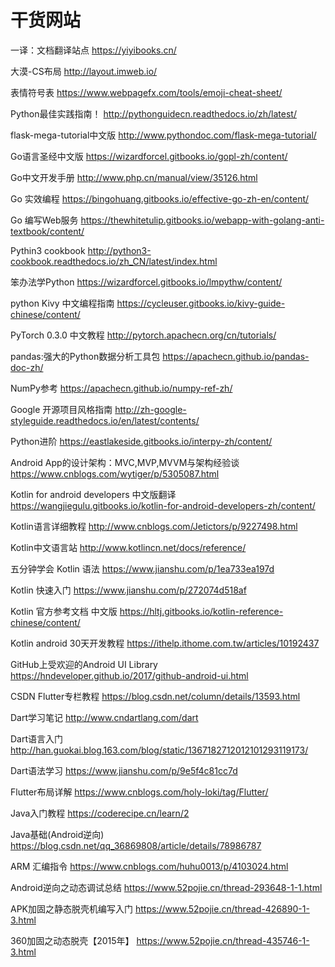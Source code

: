 # 干货网站

一译：文档翻译站点 https://yiyibooks.cn/

大漠-CS布局 http://layout.imweb.io/

表情符号表 https://www.webpagefx.com/tools/emoji-cheat-sheet/

Python最佳实践指南！ http://pythonguidecn.readthedocs.io/zh/latest/

flask-mega-tutorial中文版 http://www.pythondoc.com/flask-mega-tutorial/

Go语言圣经中文版 https://wizardforcel.gitbooks.io/gopl-zh/content/

Go中文开发手册 http://www.php.cn/manual/view/35126.html

Go 实效编程 https://bingohuang.gitbooks.io/effective-go-zh-en/content/

Go 编写Web服务 https://thewhitetulip.gitbooks.io/webapp-with-golang-anti-textbook/content/

Pythin3 cookbook http://python3-cookbook.readthedocs.io/zh_CN/latest/index.html

笨办法学Python https://wizardforcel.gitbooks.io/lmpythw/content/

python Kivy 中文编程指南 https://cycleuser.gitbooks.io/kivy-guide-chinese/content/

PyTorch 0.3.0 中文教程 http://pytorch.apachecn.org/cn/tutorials/

pandas:强大的Python数据分析工具包 https://apachecn.github.io/pandas-doc-zh/

NumPy参考 https://apachecn.github.io/numpy-ref-zh/

Google 开源项目风格指南 http://zh-google-styleguide.readthedocs.io/en/latest/contents/

Python进阶 https://eastlakeside.gitbooks.io/interpy-zh/content/

Android App的设计架构：MVC,MVP,MVVM与架构经验谈 https://www.cnblogs.com/wytiger/p/5305087.html

Kotlin for android developers 中文版翻译 https://wangjiegulu.gitbooks.io/kotlin-for-android-developers-zh/content/

Kotlin语言详细教程 http://www.cnblogs.com/Jetictors/p/9227498.html

Kotlin中文语言站 http://www.kotlincn.net/docs/reference/

五分钟学会 Kotlin 语法 https://www.jianshu.com/p/1ea733ea197d

Kotlin 快速入门 https://www.jianshu.com/p/272074d518af

Kotlin 官方参考文档 中文版 https://hltj.gitbooks.io/kotlin-reference-chinese/content/

Kotlin android 30天开发教程 https://ithelp.ithome.com.tw/articles/10192437

GitHub上受欢迎的Android UI Library https://hndeveloper.github.io/2017/github-android-ui.html

CSDN Flutter专栏教程 https://blog.csdn.net/column/details/13593.html

Dart学习笔记 http://www.cndartlang.com/dart

Dart语言入门 http://han.guokai.blog.163.com/blog/static/1367182712012101293119173/

Dart语法学习 https://www.jianshu.com/p/9e5f4c81cc7d

Flutter布局详解 https://www.cnblogs.com/holy-loki/tag/Flutter/

Java入门教程 https://coderecipe.cn/learn/2

Java基础(Android逆向) https://blog.csdn.net/qq_36869808/article/details/78986787

ARM 汇编指令 https://www.cnblogs.com/huhu0013/p/4103024.html

Android逆向之动态调试总结 https://www.52pojie.cn/thread-293648-1-1.html

APK加固之静态脱壳机编写入门 https://www.52pojie.cn/thread-426890-1-3.html

360加固之动态脱壳【2015年】 https://www.52pojie.cn/thread-435746-1-3.html
